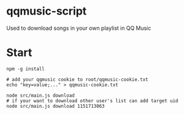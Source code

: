 # qqmusic-script

Used to download songs in your own playlist in QQ Music

# Start

```shell
npm -g install

# add your qqmusic cookie to root/qqmusic-cookie.txt
echo "key=value;..." > qqmusic-cookie.txt

node src/main.js download
# if your want to download other user's list can add target uid
node src/main.js download 1151713063
```
